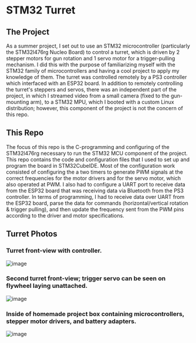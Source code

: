 # STM32 Turret

## The Project
As a summer project, I set out to use an STM32 microcontroller (particularly the STM32l476rg Nucleo Board) to control a turret, which is driven by 2 stepper motors for gun rotation and 1 servo motor for a trigger-pulling mechanism. I did this with the purpose of familiarizing myself with the STM32 family of microcontrollers and having a cool project to apply my knowledge of them. The turret was controlled remotely by a PS3 controller which interfaced with an ESP32 board. In addition to remotely controlling the turret's steppers and servos, there was an independent part of the project, in which I streamed video from a small camera (fixed to the gun-mounting arm), to a STM32 MPU, which I booted with a custom Linux distribution; however, this component of the project is not the concern of this repo. 

## This Repo
The focus of this repo is the C-programming and configuring of the STM32l476rg necessary to run the STM32 MCU component of the project. This repo contains the code and configuration files that I used to set up and program the board in STM32CubeIDE. Most of the configuration work consisted of configuring the a two timers to generate PWM signals at the correct frequencies for the motor drivers and for the servo motor, which also operated at PWM. I also had to configure a UART port to receive data from the ESP32 board that was receiving data via Bluetooth from the PS3 controller. In terms of programming, I had to receive data over UART from the ESP32 board, parse the data for commands (horizontal/vertical rotation & trigger pulling), and then update the frequency sent from the PWM pins according to the driver and motor specifications.

## Turret Photos
### Turret front-view with controller.
![image](https://github.com/user-attachments/assets/1d0982e7-cbb9-4a46-8cb6-d6c1163ade8b)

### Second turret front-view; trigger servo can be seen on flywheel laying unattached.
![image](https://github.com/user-attachments/assets/dc3d8c8a-047a-4e52-8144-dbaa9136c091)

### Inside of homemade project box containing microcontrollers, stepper motor drivers, and battery adapters.
![image](https://github.com/user-attachments/assets/204c5ae0-defb-4678-a837-e7ae471d3ad6)

